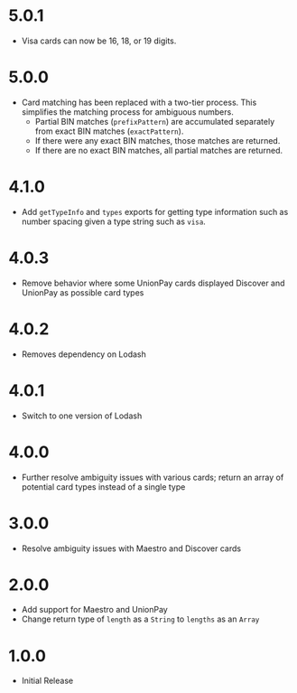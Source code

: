 5.0.1
=====

- Visa cards can now be 16, 18, or 19 digits.

5.0.0
=====

- Card matching has been replaced with a two-tier process. This simplifies the matching process for ambiguous numbers.
  - Partial BIN matches (`prefixPattern`) are accumulated separately from exact BIN matches (`exactPattern`).
  - If there were any exact BIN matches, those matches are returned.
  - If there are no exact BIN matches, all partial matches are returned.

4.1.0
=====

- Add `getTypeInfo` and `types` exports for getting type information such as number spacing given a type string such as `visa`.

4.0.3
=====

- Remove behavior where some UnionPay cards displayed Discover and UnionPay as possible card types

4.0.2
=====

- Removes dependency on Lodash

4.0.1
=====

- Switch to one version of Lodash

4.0.0
=====

- Further resolve ambiguity issues with various cards; return an array of potential card types instead of a single type

3.0.0
=====

- Resolve ambiguity issues with Maestro and Discover cards

2.0.0
=====

- Add support for Maestro and UnionPay
- Change return type of `length` as a `String` to `lengths` as an `Array`

1.0.0
=====

- Initial Release
